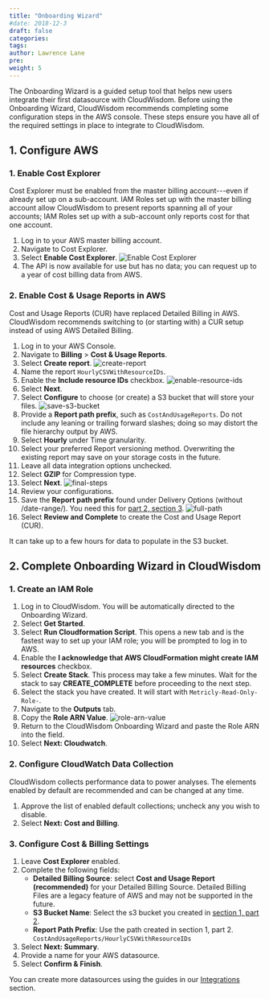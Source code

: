 ```yaml
---
title: "Onboarding Wizard"
#date: 2018-12-3
draft: false
categories:
tags:
author: Lawrence Lane
pre:
weight: 5
---
```


The Onboarding Wizard is a guided setup tool that helps new users integrate their first datasource with CloudWisdom. Before using the Onboarding Wizard, CloudWisdom recommends completing some configuration steps in the AWS console. These steps ensure you have all of the required settings in place to integrate to CloudWisdom.

## 1. Configure AWS

### 1. Enable Cost Explorer
Cost Explorer must be enabled from the master billing account---even if already set up on a sub-account. IAM Roles set up with the master billing account allow CloudWisdom to present reports spanning all of your accounts; IAM Roles set up with a sub-account only reports cost for that one account.

1. Log in to your AWS master billing account.
2. Navigate to Cost Explorer.
3. Select **Enable Cost Explorer**.
![Enable Cost Explorer](/images/aws-integration/enable-cost-explorer.png)
4. The API is now available for use but has no data; you can request up to a year of cost billing data from AWS.

### 2. Enable Cost & Usage Reports in AWS

Cost and Usage Reports (CUR) have replaced Detailed Billing in AWS. CloudWisdom recommends switching to (or starting with) a CUR setup instead of using AWS Detailed Billing.

1. Log in to your AWS Console.
2. Navigate to **Billing** > **Cost & Usage Reports**.
3. Select **Create report**.
![create-report](/images/aws-cur/create-report.png)
4. Name the report `HourlyCSVWithResourceIDs`.
5. Enable the **Include resource IDs** checkbox.
![enable-resource-ids](/images/aws-cur/enable-resource-ids.png)
6. Select **Next**.
7. Select **Configure** to choose (or create) a S3 bucket that will store your files.
![save-s3-bucket](/images/aws-cur/save-s3-bucket.png)
8. Provide a **Report path prefix**, such as `CostAndUsageReports`. Do not include any leaning or trailing forward slashes; doing so may distort the file hierarchy output by AWS.
9. Select **Hourly** under Time granularity.
10. Select your preferred Report versioning method. Overwriting the existing report may save on your storage costs in the future.
11. Leave all data integration options unchecked.
12. Select **GZIP** for Compression type.
13. Select **Next**.
![final-steps](/images/aws-cur/final-steps.png)
14. Review your configurations.
15. Save the **Report path prefix** found under Delivery Options (without /date-range/). You need this for [part 2, section 3](/getting-started/onboarding-wizardv2/#3-configure-cost-billing-settings).
![full-path](/images/aws-cur/full-path.png)
16. Select **Review and Complete** to create the Cost and Usage Report (CUR).

It can take up to a few hours for data to populate in the S3 bucket.


## 2. Complete Onboarding Wizard in CloudWisdom

### 1. Create an IAM Role

1. Log in to CloudWisdom. You will be automatically directed to the Onboarding Wizard.
2. Select **Get Started**.
3. Select **Run Cloudformation Script**. This opens a new tab and is the fastest way to set up your IAM role; you will be prompted to log in to AWS.
4. Enable the **I acknowledge that AWS CloudFormation might create IAM resources** checkbox.
5. Select **Create Stack**. This process may take a few minutes. Wait for the stack to say **CREATE_COMPLETE** before proceeding to the next step.
6. Select the stack you have created. It will start with `Metricly-Read-Only-Role-`.
7. Navigate to the **Outputs** tab.
8. Copy the **Role ARN Value**.
![role-arn-value](/images/onboarding-wizard/role-arn-value.png)
9. Return to the CloudWisdom Onboarding Wizard and paste the Role ARN into the field.
10. Select **Next: Cloudwatch**.

### 2. Configure CloudWatch Data Collection

CloudWisdom collects performance data to power analyses. The elements enabled by default are recommended and can be changed at any time.
1. Approve the list of enabled default collections; uncheck any you wish to disable.
2. Select **Next: Cost and Billing**.

### 3. Configure Cost & Billing Settings

1. Leave **Cost Explorer** enabled.
2. Complete the following fields:
   - **Detailed Billing Source**: select **Cost and Usage Report (recommended)** for your Detailed Billing Source. Detailed Billing Files are a legacy feature of AWS and may not be supported in the future.
   - **S3 Bucket Name**: Select the s3 bucket you created in [section 1, part 2](/getting-started/onboarding-wizardv2/#2-enable-cost-usage-reports-in-aws).
   - **Report Path Prefix**: Use the path created in section 1, part 2. `CostAndUsageReports/HourlyCSVWithResourceIDs`
3. Select **Next: Summary**.
4. Provide a name for your AWS datasource.
5. Select **Confirm & Finish**.

You can create more datasources using the guides in our [Integrations][3] section.

[1]:/integrations/aws-integration/aws-cur/
[2]:/integrations/aws-integration/#prerequisite-enable-cost-explorer
[3]:/integrations/
